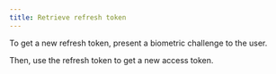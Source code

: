 ```yaml
---
title: Retrieve refresh token
---
```

To get a new refresh token, present a biometric challenge to the user.

<StackSnippet snippet="challenge" />

Then, use the refresh token to get a new access token.

<StackSnippet snippet="getnewaccesstoken" />

<NextSectionLink/>
